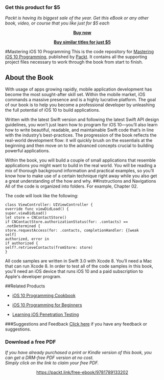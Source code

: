 
### Get this product for $5

<i>Packt is having its biggest sale of the year. Get this eBook or any other book, video, or course that you like just for $5 each</i>


<b><p align='center'>[Buy now](https://packt.link/9781789133202)</p></b>


<b><p align='center'>[Buy similar titles for just $5](https://subscription.packtpub.com/search)</p></b>


#Mastering iOS 10 Programming
This is the code repository for [Mastering iOS 10 Programming](https://www.packtpub.com/application-development/mastering-ios-10-programming?utm_source=github&utm_medium=repository&utm_campaign=9781786469359), published by [Packt](www.packtpub.com). It contains all the supporting project files necessary to work through the book from start to finish.
## About the Book
With usage of apps growing rapidly, mobile application development has become the most sought-after skill set. Within the mobile market, iOS commands a massive presence and is a highly lucrative platform. The goal of our book is to help you become a professional developer by unleashing the full potential of iOS 10 to build applications.

Written with the latest Swift version and following the latest Swift API design guidelines, you won’t just learn how to program for iOS 10—you’ll also learn how to write beautiful, readable, and maintainable Swift code that’s in line with the industry’s best-practices. The progression of the book reflects the real-world development flow: it will quickly brush on the essentials at the beginning and then move on to the advanced concepts crucial to building powerful applications.

Within the book, you will build a couple of small applications that resemble applications you might want to build in the real world. You will be reading a mix of thorough background information and practical examples, so you’ll know how to make use of a certain technique right away while you also get a great understanding of the how and why.
##Instructions and Navigations
All of the code is organized into folders. For example, Chapter 02.



The code will look like the following:
```
class ViewController: UIViewController {
override func viewDidLoad() {
super.viewDidLoad()
let store = CNContactStore()
if CNContactStore.authorizationStatus(for: .contacts) ==
.notDetermined {
store.requestAccess(for: .contacts, completionHandler: {[weak
self]
authorized, error in
if authorized {
self?.retrieveContacts(fromStore: store)
}
```

All code samples are written in Swift 3.0 with Xcode 8. You’ll need a Mac that can run
Xcode 8. In order to test all of the code samples in this book, you'll need an iOS device that
runs iOS 10 and a paid subscription to Apple's developer program.

##Related Products

* [iOS 10 Programming Cookbook](https://www.packtpub.com/application-development/ios-10-programming-cookbook?utm_source=github&utm_medium=repository&utm_campaign=9781786460981)

* [iOS 10 Programming for Beginners](https://www.packtpub.com/application-development/ios-10-programming-beginners?utm_source=github&utm_medium=repository&utm_campaign=9781786464507)

* [Learning iOS Penetration Testing](https://www.packtpub.com/networking-and-servers/learning-ios-penetration-testing?utm_source=github&utm_medium=repository&utm_campaign=9781785883255)


###Suggestions and Feedback
[Click here](https://docs.google.com/forms/d/e/1FAIpQLSe5qwunkGf6PUvzPirPDtuy1Du5Rlzew23UBp2S-P3wB-GcwQ/viewform) if you have any feedback or suggestions.
### Download a free PDF

 <i>If you have already purchased a print or Kindle version of this book, you can get a DRM-free PDF version at no cost.<br>Simply click on the link to claim your free PDF.</i>
<p align="center"> <a href="https://packt.link/free-ebook/9781789133202">https://packt.link/free-ebook/9781789133202 </a> </p>